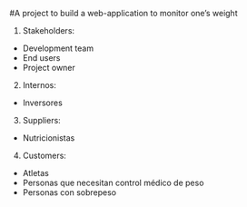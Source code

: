 #A project to build a web-application to monitor one’s weight

1. Stakeholders: 
  - Development team
  - End users
  - Project owner
2. Internos: 
  - Inversores
3. Suppliers:
  - Nutricionistas
4. Customers:
  - Atletas
  - Personas que necesitan control médico de peso
  - Personas con sobrepeso
